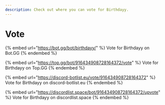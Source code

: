 ```yaml
---
description: Check out where you can vote for Birthdayy.
---
```


# Vote

{% embed url="https://bot.gg/bot/birthdayy/" %}
Vote for Birthdayy on Bot.GG
{% endembed %}

{% embed url="https://top.gg/bot/916434908728164372/vote" %}
Vote for Birthdayy on Top.GG
{% endembed %}

{% embed url="https://discord-botlist.eu/vote/916434908728164372" %}
Vote for Birthdayy on discord-botlist.eu
{% endembed %}

{% embed url="https://discordlist.space/bot/916434908728164372/upvote" %}
Vote for Birthdayy on discordlist.space
{% endembed %}
